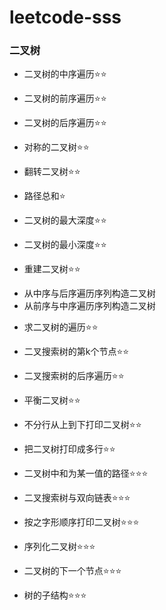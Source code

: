 # leetcode-sss

### 二叉树
* 二叉树的中序遍历⭐⭐
* 二叉树的前序遍历⭐⭐
* 二叉树的后序遍历⭐⭐

* 对称的二叉树⭐⭐
* 翻转二叉树⭐⭐
* 路径总和⭐

* 二叉树的最大深度⭐⭐
* 二叉树的最小深度⭐⭐

* 重建二叉树⭐⭐
 - 从中序与后序遍历序列构造二叉树
 - 从前序与中序遍历序列构造二叉树

* 求二叉树的遍历⭐⭐

* 二叉搜索树的第k个节点⭐⭐
* 二叉搜索树的后序遍历⭐⭐
* 平衡二叉树⭐⭐
* 不分行从上到下打印二叉树⭐⭐
* 把二叉树打印成多行⭐⭐
* 二叉树中和为某一值的路径⭐⭐⭐
* 二叉搜索树与双向链表⭐⭐⭐
* 按之字形顺序打印二叉树⭐⭐⭐
* 序列化二叉树⭐⭐⭐
* 二叉树的下一个节点⭐⭐⭐
* 树的子结构⭐⭐⭐
